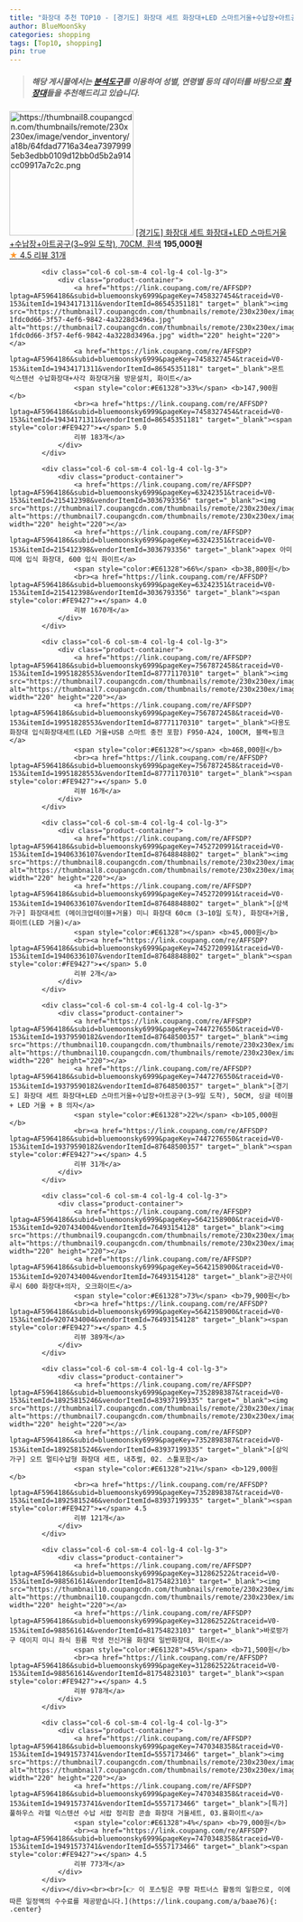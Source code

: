 ```yaml
---
title: "화장대 추천 TOP10 - [경기도] 화장대 세트 화장대+LED 스마트거울+수납장+아트공구(3~9일 도착), 70CM, 흰색"
author: BlueMoonSky
categories: shopping
tags: [Top10, shopping]
pin: true
---
```


> ##### 해당 게시물에서는 [**분석도구**](https://itemscout.io/)를 이용하여 **성별**, **연령별** 등의 데이터를 바탕으로 [**화장대**](https://link.coupang.com/a/baae76)들을 추천해드리고 있습니다.
<div class="container"><div class="row">
            <div class="col-6 col-sm-4 col-lg-4 col-lg-3">
                <div class="product-container">
                    <a href="https://link.coupang.com/re/AFFSDP?lptag=AF5964186&subid=bluemoonsky6999&pageKey=7447276550&traceid=V0-153&itemId=19379590204&vendorItemId=87648500610" target="_blank"><img src="https://thumbnail8.coupangcdn.com/thumbnails/remote/230x230ex/image/vendor_inventory/a18b/64fdad7716a34ea73979995eb3edbb0109d12bb0d5b2a914cc09917a7c2c.png" alt="https://thumbnail8.coupangcdn.com/thumbnails/remote/230x230ex/image/vendor_inventory/a18b/64fdad7716a34ea73979995eb3edbb0109d12bb0d5b2a914cc09917a7c2c.png" width="220" height="220"></a>
                    <a href="https://link.coupang.com/re/AFFSDP?lptag=AF5964186&subid=bluemoonsky6999&pageKey=7447276550&traceid=V0-153&itemId=19379590204&vendorItemId=87648500610" target="_blank">[경기도] 화장대 세트 화장대+LED 스마트거울+수납장+아트공구(3~9일 도착), 70CM, 흰색</a>
                    <span style="color:#E61328"></span> <b>195,000원</b>
                    <br><a href="https://link.coupang.com/re/AFFSDP?lptag=AF5964186&subid=bluemoonsky6999&pageKey=7447276550&traceid=V0-153&itemId=19379590204&vendorItemId=87648500610" target="_blank"><span style="color:#FE9427">★</span> 4.5
                    리뷰 31개</a>
                </div>
            </div>
            
            <div class="col-6 col-sm-4 col-lg-4 col-lg-3">
                <div class="product-container">
                    <a href="https://link.coupang.com/re/AFFSDP?lptag=AF5964186&subid=bluemoonsky6999&pageKey=7458327454&traceid=V0-153&itemId=19434171311&vendorItemId=86545351181" target="_blank"><img src="https://thumbnail7.coupangcdn.com/thumbnails/remote/230x230ex/image/retail/images/1803903287554942-1fdc0d66-3f57-4ef6-9842-4a3228d3496a.jpg" alt="https://thumbnail7.coupangcdn.com/thumbnails/remote/230x230ex/image/retail/images/1803903287554942-1fdc0d66-3f57-4ef6-9842-4a3228d3496a.jpg" width="220" height="220"></a>
                    <a href="https://link.coupang.com/re/AFFSDP?lptag=AF5964186&subid=bluemoonsky6999&pageKey=7458327454&traceid=V0-153&itemId=19434171311&vendorItemId=86545351181" target="_blank">몬트 익스텐션 수납화장대+사각 화장대거울 방문설치, 화이트</a>
                    <span style="color:#E61328">33%</span> <b>147,900원</b>
                    <br><a href="https://link.coupang.com/re/AFFSDP?lptag=AF5964186&subid=bluemoonsky6999&pageKey=7458327454&traceid=V0-153&itemId=19434171311&vendorItemId=86545351181" target="_blank"><span style="color:#FE9427">★</span> 5.0
                    리뷰 183개</a>
                </div>
            </div>
            
            <div class="col-6 col-sm-4 col-lg-4 col-lg-3">
                <div class="product-container">
                    <a href="https://link.coupang.com/re/AFFSDP?lptag=AF5964186&subid=bluemoonsky6999&pageKey=63242351&traceid=V0-153&itemId=215412398&vendorItemId=3036793356" target="_blank"><img src="https://thumbnail7.coupangcdn.com/thumbnails/remote/230x230ex/image/vendor_inventory/f1fa/e2971830ada8db7787170a57f6a2f759199c900c0c29ac227409ba03567f.jpg" alt="https://thumbnail7.coupangcdn.com/thumbnails/remote/230x230ex/image/vendor_inventory/f1fa/e2971830ada8db7787170a57f6a2f759199c900c0c29ac227409ba03567f.jpg" width="220" height="220"></a>
                    <a href="https://link.coupang.com/re/AFFSDP?lptag=AF5964186&subid=bluemoonsky6999&pageKey=63242351&traceid=V0-153&itemId=215412398&vendorItemId=3036793356" target="_blank">apex 아미띠에 입식 화장대, 600 입식 화이트</a>
                    <span style="color:#E61328">66%</span> <b>38,800원</b>
                    <br><a href="https://link.coupang.com/re/AFFSDP?lptag=AF5964186&subid=bluemoonsky6999&pageKey=63242351&traceid=V0-153&itemId=215412398&vendorItemId=3036793356" target="_blank"><span style="color:#FE9427">★</span> 4.0
                    리뷰 1670개</a>
                </div>
            </div>
            
            <div class="col-6 col-sm-4 col-lg-4 col-lg-3">
                <div class="product-container">
                    <a href="https://link.coupang.com/re/AFFSDP?lptag=AF5964186&subid=bluemoonsky6999&pageKey=7567872458&traceid=V0-153&itemId=19951828553&vendorItemId=87771170310" target="_blank"><img src="https://thumbnail7.coupangcdn.com/thumbnails/remote/230x230ex/image/vendor_inventory/e169/bc3946438cd5587fe8be81a3f79445cd5134d4dce92355ab864539122f72.jpeg" alt="https://thumbnail7.coupangcdn.com/thumbnails/remote/230x230ex/image/vendor_inventory/e169/bc3946438cd5587fe8be81a3f79445cd5134d4dce92355ab864539122f72.jpeg" width="220" height="220"></a>
                    <a href="https://link.coupang.com/re/AFFSDP?lptag=AF5964186&subid=bluemoonsky6999&pageKey=7567872458&traceid=V0-153&itemId=19951828553&vendorItemId=87771170310" target="_blank">다용도 화장대 입식화장대세트(LED 거울+USB 스마트 충전 포함) F950-A24, 100CM, 블랙+핑크</a>
                    <span style="color:#E61328"></span> <b>468,000원</b>
                    <br><a href="https://link.coupang.com/re/AFFSDP?lptag=AF5964186&subid=bluemoonsky6999&pageKey=7567872458&traceid=V0-153&itemId=19951828553&vendorItemId=87771170310" target="_blank"><span style="color:#FE9427">★</span> 5.0
                    리뷰 16개</a>
                </div>
            </div>
            
            <div class="col-6 col-sm-4 col-lg-4 col-lg-3">
                <div class="product-container">
                    <a href="https://link.coupang.com/re/AFFSDP?lptag=AF5964186&subid=bluemoonsky6999&pageKey=7452720991&traceid=V0-153&itemId=19406336107&vendorItemId=87648848802" target="_blank"><img src="https://thumbnail8.coupangcdn.com/thumbnails/remote/230x230ex/image/vendor_inventory/1f8e/121eab3b27981b697bf6b12e721ebc03395f66540cd0d40e9efc9ad2fd18.jpg" alt="https://thumbnail8.coupangcdn.com/thumbnails/remote/230x230ex/image/vendor_inventory/1f8e/121eab3b27981b697bf6b12e721ebc03395f66540cd0d40e9efc9ad2fd18.jpg" width="220" height="220"></a>
                    <a href="https://link.coupang.com/re/AFFSDP?lptag=AF5964186&subid=bluemoonsky6999&pageKey=7452720991&traceid=V0-153&itemId=19406336107&vendorItemId=87648848802" target="_blank">[삼색가구] 화장대세트 (메이크업테이블+거울) 미니 화장대 60cm (3~10일 도착), 화장대+거울, 화이트(LED 거울)</a>
                    <span style="color:#E61328"></span> <b>45,000원</b>
                    <br><a href="https://link.coupang.com/re/AFFSDP?lptag=AF5964186&subid=bluemoonsky6999&pageKey=7452720991&traceid=V0-153&itemId=19406336107&vendorItemId=87648848802" target="_blank"><span style="color:#FE9427">★</span> 5.0
                    리뷰 2개</a>
                </div>
            </div>
            
            <div class="col-6 col-sm-4 col-lg-4 col-lg-3">
                <div class="product-container">
                    <a href="https://link.coupang.com/re/AFFSDP?lptag=AF5964186&subid=bluemoonsky6999&pageKey=7447276550&traceid=V0-153&itemId=19379590182&vendorItemId=87648500357" target="_blank"><img src="https://thumbnail10.coupangcdn.com/thumbnails/remote/230x230ex/image/vendor_inventory/ad6d/21d5af02cbe338e6776c9f7ea19283cf940b9a49d162d98416af1839db62.jpg" alt="https://thumbnail10.coupangcdn.com/thumbnails/remote/230x230ex/image/vendor_inventory/ad6d/21d5af02cbe338e6776c9f7ea19283cf940b9a49d162d98416af1839db62.jpg" width="220" height="220"></a>
                    <a href="https://link.coupang.com/re/AFFSDP?lptag=AF5964186&subid=bluemoonsky6999&pageKey=7447276550&traceid=V0-153&itemId=19379590182&vendorItemId=87648500357" target="_blank">[경기도] 화장대 세트 화장대+LED 스마트거울+수납장+아트공구(3~9일 도착), 50CM, 싱글 테이블 + LED 거울 + B 의자</a>
                    <span style="color:#E61328">22%</span> <b>105,000원</b>
                    <br><a href="https://link.coupang.com/re/AFFSDP?lptag=AF5964186&subid=bluemoonsky6999&pageKey=7447276550&traceid=V0-153&itemId=19379590182&vendorItemId=87648500357" target="_blank"><span style="color:#FE9427">★</span> 4.5
                    리뷰 31개</a>
                </div>
            </div>
            
            <div class="col-6 col-sm-4 col-lg-4 col-lg-3">
                <div class="product-container">
                    <a href="https://link.coupang.com/re/AFFSDP?lptag=AF5964186&subid=bluemoonsky6999&pageKey=5642158900&traceid=V0-153&itemId=9207434004&vendorItemId=76493154128" target="_blank"><img src="https://thumbnail9.coupangcdn.com/thumbnails/remote/230x230ex/image/vendor_inventory/c57b/c38ea8533a3b07230cc312aa3b31fd0f0cda725c456784c68b4e3362c3d4.jpg" alt="https://thumbnail9.coupangcdn.com/thumbnails/remote/230x230ex/image/vendor_inventory/c57b/c38ea8533a3b07230cc312aa3b31fd0f0cda725c456784c68b4e3362c3d4.jpg" width="220" height="220"></a>
                    <a href="https://link.coupang.com/re/AFFSDP?lptag=AF5964186&subid=bluemoonsky6999&pageKey=5642158900&traceid=V0-153&itemId=9207434004&vendorItemId=76493154128" target="_blank">공간사이 루시 600 화장대+의자, 오크화이트</a>
                    <span style="color:#E61328">73%</span> <b>79,900원</b>
                    <br><a href="https://link.coupang.com/re/AFFSDP?lptag=AF5964186&subid=bluemoonsky6999&pageKey=5642158900&traceid=V0-153&itemId=9207434004&vendorItemId=76493154128" target="_blank"><span style="color:#FE9427">★</span> 4.5
                    리뷰 389개</a>
                </div>
            </div>
            
            <div class="col-6 col-sm-4 col-lg-4 col-lg-3">
                <div class="product-container">
                    <a href="https://link.coupang.com/re/AFFSDP?lptag=AF5964186&subid=bluemoonsky6999&pageKey=7352898387&traceid=V0-153&itemId=18925815246&vendorItemId=83937199335" target="_blank"><img src="https://thumbnail7.coupangcdn.com/thumbnails/remote/230x230ex/image/vendor_inventory/a759/ddf0eea1ac883188d5e5f62431f0e9a118fba088716e8923d1b7058b6362.jpg" alt="https://thumbnail7.coupangcdn.com/thumbnails/remote/230x230ex/image/vendor_inventory/a759/ddf0eea1ac883188d5e5f62431f0e9a118fba088716e8923d1b7058b6362.jpg" width="220" height="220"></a>
                    <a href="https://link.coupang.com/re/AFFSDP?lptag=AF5964186&subid=bluemoonsky6999&pageKey=7352898387&traceid=V0-153&itemId=18925815246&vendorItemId=83937199335" target="_blank">[삼익가구] 오트 멀티수납형 화장대 세트, 내추럴, 02. 스툴포함</a>
                    <span style="color:#E61328">21%</span> <b>129,000원</b>
                    <br><a href="https://link.coupang.com/re/AFFSDP?lptag=AF5964186&subid=bluemoonsky6999&pageKey=7352898387&traceid=V0-153&itemId=18925815246&vendorItemId=83937199335" target="_blank"><span style="color:#FE9427">★</span> 4.5
                    리뷰 121개</a>
                </div>
            </div>
            
            <div class="col-6 col-sm-4 col-lg-4 col-lg-3">
                <div class="product-container">
                    <a href="https://link.coupang.com/re/AFFSDP?lptag=AF5964186&subid=bluemoonsky6999&pageKey=312862522&traceid=V0-153&itemId=988561614&vendorItemId=81754823103" target="_blank"><img src="https://thumbnail10.coupangcdn.com/thumbnails/remote/230x230ex/image/vendor_inventory/c199/aef8e8fa4d8dc001019d37b1bb82fe675967b8fd0bd281c025aa5d94b310.jpg" alt="https://thumbnail10.coupangcdn.com/thumbnails/remote/230x230ex/image/vendor_inventory/c199/aef8e8fa4d8dc001019d37b1bb82fe675967b8fd0bd281c025aa5d94b310.jpg" width="220" height="220"></a>
                    <a href="https://link.coupang.com/re/AFFSDP?lptag=AF5964186&subid=bluemoonsky6999&pageKey=312862522&traceid=V0-153&itemId=988561614&vendorItemId=81754823103" target="_blank">바로방가구 데이지 미니 좌식 원룸 학생 전신거울 화장대 일반화장대, 화이트</a>
                    <span style="color:#E61328">45%</span> <b>71,500원</b>
                    <br><a href="https://link.coupang.com/re/AFFSDP?lptag=AF5964186&subid=bluemoonsky6999&pageKey=312862522&traceid=V0-153&itemId=988561614&vendorItemId=81754823103" target="_blank"><span style="color:#FE9427">★</span> 4.5
                    리뷰 978개</a>
                </div>
            </div>
            
            <div class="col-6 col-sm-4 col-lg-4 col-lg-3">
                <div class="product-container">
                    <a href="https://link.coupang.com/re/AFFSDP?lptag=AF5964186&subid=bluemoonsky6999&pageKey=7470348358&traceid=V0-153&itemId=19491573741&vendorItemId=5557173466" target="_blank"><img src="https://thumbnail7.coupangcdn.com/thumbnails/remote/230x230ex/image/vendor_inventory/0e7a/b6ffb79acd3fc17efe83e7b3e7542d9c2d47d5d8b2806bb4bb1745bec5e6.jpg" alt="https://thumbnail7.coupangcdn.com/thumbnails/remote/230x230ex/image/vendor_inventory/0e7a/b6ffb79acd3fc17efe83e7b3e7542d9c2d47d5d8b2806bb4bb1745bec5e6.jpg" width="220" height="220"></a>
                    <a href="https://link.coupang.com/re/AFFSDP?lptag=AF5964186&subid=bluemoonsky6999&pageKey=7470348358&traceid=V0-153&itemId=19491573741&vendorItemId=5557173466" target="_blank">[특가] 풀하우스 라헬 익스텐션 수납 서랍 정리함 콘솔 화장대 거울세트, 03.올화이트</a>
                    <span style="color:#E61328">4%</span> <b>79,000원</b>
                    <br><a href="https://link.coupang.com/re/AFFSDP?lptag=AF5964186&subid=bluemoonsky6999&pageKey=7470348358&traceid=V0-153&itemId=19491573741&vendorItemId=5557173466" target="_blank"><span style="color:#FE9427">★</span> 4.5
                    리뷰 773개</a>
                </div>
            </div>
            </div></div><br><br>[👉 이 포스팅은 쿠팡 파트너스 활동의 일환으로, 이에 따른 일정액의 수수료를 제공받습니다.](https://link.coupang.com/a/baae76){: .center}